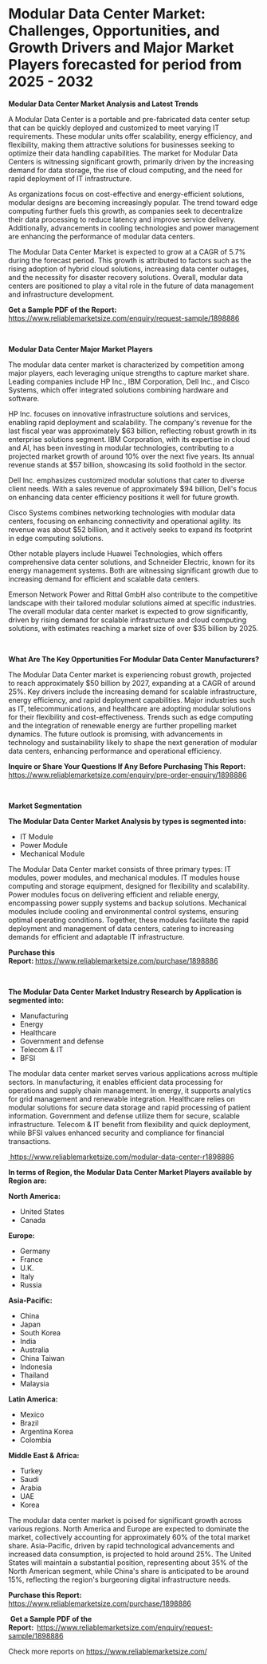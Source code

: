 <p><h1>Modular Data Center Market: Challenges, Opportunities, and Growth Drivers and Major Market Players forecasted for period from 2025 - 2032</h1></p><p><strong>Modular Data Center Market Analysis and Latest Trends</strong></p>
<p><p>A Modular Data Center is a portable and pre-fabricated data center setup that can be quickly deployed and customized to meet varying IT requirements. These modular units offer scalability, energy efficiency, and flexibility, making them attractive solutions for businesses seeking to optimize their data handling capabilities. The market for Modular Data Centers is witnessing significant growth, primarily driven by the increasing demand for data storage, the rise of cloud computing, and the need for rapid deployment of IT infrastructure.</p><p>As organizations focus on cost-effective and energy-efficient solutions, modular designs are becoming increasingly popular. The trend toward edge computing further fuels this growth, as companies seek to decentralize their data processing to reduce latency and improve service delivery. Additionally, advancements in cooling technologies and power management are enhancing the performance of modular data centers.</p><p>The Modular Data Center Market is expected to grow at a CAGR of 5.7% during the forecast period. This growth is attributed to factors such as the rising adoption of hybrid cloud solutions, increasing data center outages, and the necessity for disaster recovery solutions. Overall, modular data centers are positioned to play a vital role in the future of data management and infrastructure development.</p></p>
<p><strong>Get a Sample PDF of the Report:&nbsp;</strong> <a href="https://www.reliablemarketsize.com/enquiry/request-sample/1898886?utm_campaign=2130&utm_medium=2&utm_source=Github&utm_content=ia&utm_term=09032025&utm_id=modular-data-center">https://www.reliablemarketsize.com/enquiry/request-sample/1898886</a></p>
<p>&nbsp;</p>
<p><strong>Modular Data Center Major Market Players</strong></p>
<p><p>The modular data center market is characterized by competition among major players, each leveraging unique strengths to capture market share. Leading companies include HP Inc., IBM Corporation, Dell Inc., and Cisco Systems, which offer integrated solutions combining hardware and software. </p><p>HP Inc. focuses on innovative infrastructure solutions and services, enabling rapid deployment and scalability. The company's revenue for the last fiscal year was approximately $63 billion, reflecting robust growth in its enterprise solutions segment. IBM Corporation, with its expertise in cloud and AI, has been investing in modular technologies, contributing to a projected market growth of around 10% over the next five years. Its annual revenue stands at $57 billion, showcasing its solid foothold in the sector.</p><p>Dell Inc. emphasizes customized modular solutions that cater to diverse client needs. With a sales revenue of approximately $94 billion, Dell's focus on enhancing data center efficiency positions it well for future growth. </p><p>Cisco Systems combines networking technologies with modular data centers, focusing on enhancing connectivity and operational agility. Its revenue was about $52 billion, and it actively seeks to expand its footprint in edge computing solutions.</p><p>Other notable players include Huawei Technologies, which offers comprehensive data center solutions, and Schneider Electric, known for its energy management systems. Both are witnessing significant growth due to increasing demand for efficient and scalable data centers.</p><p>Emerson Network Power and Rittal GmbH also contribute to the competitive landscape with their tailored modular solutions aimed at specific industries. The overall modular data center market is expected to grow significantly, driven by rising demand for scalable infrastructure and cloud computing solutions, with estimates reaching a market size of over $35 billion by 2025.</p></p>
<p>&nbsp;</p>
<p><strong>What Are The Key Opportunities For Modular Data Center Manufacturers?</strong></p>
<p><p>The Modular Data Center market is experiencing robust growth, projected to reach approximately $50 billion by 2027, expanding at a CAGR of around 25%. Key drivers include the increasing demand for scalable infrastructure, energy efficiency, and rapid deployment capabilities. Major industries such as IT, telecommunications, and healthcare are adopting modular solutions for their flexibility and cost-effectiveness. Trends such as edge computing and the integration of renewable energy are further propelling market dynamics. The future outlook is promising, with advancements in technology and sustainability likely to shape the next generation of modular data centers, enhancing performance and operational efficiency.</p></p>
<p><strong>Inquire or Share Your Questions If Any Before Purchasing This Report:</strong> <a href="https://www.reliablemarketsize.com/enquiry/pre-order-enquiry/1898886?utm_campaign=2130&utm_medium=2&utm_source=Github&utm_content=ia&utm_term=09032025&utm_id=modular-data-center">https://www.reliablemarketsize.com/enquiry/pre-order-enquiry/1898886</a></p>
<p>&nbsp;</p>
<p><strong>Market Segmentation</strong></p>
<p><strong>The Modular Data Center Market Analysis by types is segmented into:</strong></p>
<p><ul><li>IT Module</li><li>Power Module</li><li>Mechanical Module</li></ul></p>
<p><p>The Modular Data Center market consists of three primary types: IT modules, power modules, and mechanical modules. IT modules house computing and storage equipment, designed for flexibility and scalability. Power modules focus on delivering efficient and reliable energy, encompassing power supply systems and backup solutions. Mechanical modules include cooling and environmental control systems, ensuring optimal operating conditions. Together, these modules facilitate the rapid deployment and management of data centers, catering to increasing demands for efficient and adaptable IT infrastructure.</p></p>
<p><strong>Purchase this Report:&nbsp;</strong><a href="https://www.reliablemarketsize.com/purchase/1898886?utm_campaign=2130&utm_medium=2&utm_source=Github&utm_content=ia&utm_term=09032025&utm_id=modular-data-center">https://www.reliablemarketsize.com/purchase/1898886</a></p>
<p>&nbsp;</p>
<p><strong>The Modular Data Center Market Industry Research by Application is segmented into:</strong></p>
<p><ul><li>Manufacturing</li><li>Energy</li><li>Healthcare</li><li>Government and defense</li><li>Telecom & IT</li><li>BFSI</li></ul></p>
<p><p>The modular data center market serves various applications across multiple sectors. In manufacturing, it enables efficient data processing for operations and supply chain management. In energy, it supports analytics for grid management and renewable integration. Healthcare relies on modular solutions for secure data storage and rapid processing of patient information. Government and defense utilize them for secure, scalable infrastructure. Telecom & IT benefit from flexibility and quick deployment, while BFSI values enhanced security and compliance for financial transactions.</p></p>
<p><a href="https://www.reliablemarketsize.com/modular-data-center-r1898886?utm_campaign=2130&utm_medium=2&utm_source=Github&utm_content=ia&utm_term=09032025&utm_id=modular-data-center">&nbsp;https://www.reliablemarketsize.com/modular-data-center-r1898886</a></p>
<p><strong>In terms of Region, the Modular Data Center Market Players available by Region are:</strong></p>
<p>
    <p> <strong> North America: </strong>
        <ul>
            <li>United States</li>
            <li>Canada</li>
        </ul>
        </p> 
    <p> <strong> Europe: </strong>
        <ul>
            <li>Germany</li>
            <li>France</li>
            <li>U.K.</li>
            <li>Italy</li>
            <li>Russia</li>
        </ul>
        </p> 
    <p> <strong> Asia-Pacific: </strong>
        <ul>
            <li>China</li>
            <li>Japan</li>
            <li>South Korea</li>
            <li>India</li>
            <li>Australia</li>
            <li>China Taiwan</li>
            <li>Indonesia</li>
            <li>Thailand</li>
            <li>Malaysia</li>
        </ul>
        </p> 
    <p> <strong> Latin America: </strong>
        <ul>
            <li>Mexico</li>
            <li>Brazil</li>
            <li>Argentina Korea</li>
            <li>Colombia</li>
        </ul>
        </p> 
    <p> <strong> Middle East & Africa: </strong>
        <ul>
            <li>Turkey</li>
            <li>Saudi</li>
            <li>Arabia</li>
            <li>UAE</li>
            <li>Korea</li>
        </ul>
    </p>
    </p>
<p><p>The modular data center market is poised for significant growth across various regions. North America and Europe are expected to dominate the market, collectively accounting for approximately 60% of the total market share. Asia-Pacific, driven by rapid technological advancements and increased data consumption, is projected to hold around 25%. The United States will maintain a substantial position, representing about 35% of the North American segment, while China's share is anticipated to be around 15%, reflecting the region's burgeoning digital infrastructure needs.</p></p>
<p><strong>Purchase this Report: </strong><a href="https://www.reliablemarketsize.com/purchase/1898886?utm_campaign=2130&utm_medium=2&utm_source=Github&utm_content=ia&utm_term=09032025&utm_id=modular-data-center">https://www.reliablemarketsize.com/purchase/1898886</a></p>
<p>&nbsp;<strong>Get a Sample PDF of the Report:&nbsp;&nbsp;</strong><a href="https://www.reliablemarketsize.com/enquiry/request-sample/1898886?utm_campaign=2130&utm_medium=2&utm_source=Github&utm_content=ia&utm_term=09032025&utm_id=modular-data-center">https://www.reliablemarketsize.com/enquiry/request-sample/1898886</a></p>
<p><strong></strong></p>
<p>Check more reports on <a href="https://www.reliablemarketsize.com/?utm_campaign=2130&utm_medium=2&utm_source=Github&utm_content=ia&utm_term=09032025&utm_id=modular-data-center">https://www.reliablemarketsize.com/</a></p>